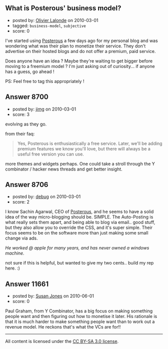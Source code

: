 ## What is Posterous' business model?

- posted by: [Olivier Lalonde](https://stackexchange.com/users/-1/1030-olivier-lalonde) on 2010-03-01
- tagged: `business-model`, `subjective`
- score: 0

I've started using [Posterous][1] a few days ago for my personal blog and was wondering what was their plan to monetize their service. They don't advertise on their hosted blogs and do not offer a premium, paid service. 

Does anyone have an idea ? Maybe they're waiting to get bigger before moving to a freemium model ? I'm just asking out of curiosity... if anyone has a guess, go ahead !

PS: Feel free to tag this appropriately !

  [1]: http://www.posterous.com


## Answer 8700

- posted by: [jimg](https://stackexchange.com/users/-1/2380-jimg) on 2010-03-01
- score: 3

evolving as they go.  

from their faq:

> Yes, Posterous is enthusiastically a
> free service. Later, we'll be adding
> premium features we know you'll love,
> but there will always be a useful free
> version you can use.

more themes and widgets perhaps.  One could take a stroll through the Y combinator / hacker news threads and get better insight.


## Answer 8706

- posted by: [debug](https://stackexchange.com/users/-1/2722-debug) on 2010-03-01
- score: 2

<p>I know Sachin Agarwal,  CEO of <a href="http://posterous.com/about" rel="nofollow">Posterous</a>, and he seems to have a solid idea of the way micro-blogging should be. SIMPLE. The Auto-Posting is what really sets them apart, and being able to blog via email.. good stuff, but they also allow you to override the CSS, and it's super simple. Their focus seems to be on the software more than just making some small change via ads.</p>

<p><em>He worked @ apple for many years, and has never owned a windows machine.</em>  </p>

<p>not sure if this is helpful, but wanted to give my two cents.. build my rep here. :)</p>



## Answer 11661

- posted by: [Susan Jones](https://stackexchange.com/users/-1/2737-susan-jones) on 2010-06-01
- score: 0

Paul Graham, from Y Combinator, has a big focus on making something people want and then figuring out how to monetise it later. His rationale is that it is much harder to make something people want than to work out a revenue model. He reckons that's what the VCs are for!!



---

All content is licensed under the [CC BY-SA 3.0 license](https://creativecommons.org/licenses/by-sa/3.0/).
